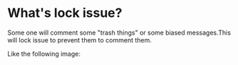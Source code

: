 # What's lock issue?
Some one will comment some "trash things" or some biased messages.This will lock issue to prevent them to comment them.

Like the following image:
